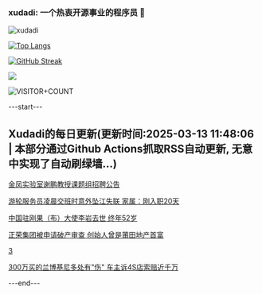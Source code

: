### xudadi: 一个热衷开源事业的程序员 👋

![xudadi](https://github-readme-stats-git-masterorgs-github-readme-stats-team.vercel.app/api?username=xudadi)

[![Top Langs](https://github-readme-stats.vercel.app/api/top-langs/?username=xudadi)](https://github.com/anuraghazra/github-readme-stats)

[![GitHub Streak](https://streak-stats.demolab.com?user=xudadi&locale=zh_Hans)](https://git.io/streak-stats)

![](https://raw.githubusercontent.com/xudadi/xudadi/main/assets/github-contribution-grid-snake.svg)

![VISITOR+COUNT](https://komarev.com/ghpvc/?username=xudadi&label=VISITOR+COUNT)


---start---

## Xudadi的每日更新(更新时间:2025-03-13 11:48:06 | 本部分通过Github Actions抓取RSS自动更新, 无意中实现了自动刷绿墙...)

[金凤实验室谢鹏教授课题组招聘公告](https://www.gongkaoleida.com/article/2319557)

[游轮服务员凌晨交班时意外坠江失联 家属：刚入职20天](https://m.163.com/news/article/JQFUINO90514D3UH.html)

[中国驻刚果（布）大使李岩去世 终年52岁](https://m.163.com/news/article/JQFO5LCP0514R9P4.html)

[正荣集团被申请破产审查 创始人曾是莆田地产首富](https://m.163.com/news/article/JQFMM5ED05199NPP.html)

[3](https://m.163.com/touch/news/sub/domestic)

[300万买的兰博基尼多处有"伤" 车主诉4S店索赔近千万](https://m.163.com/news/article/JQFJ9VQ7051492T3.html)

---end---
